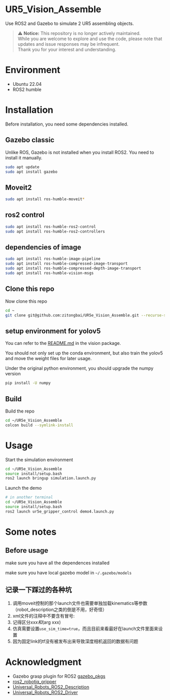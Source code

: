 # UR5_Vision_Assemble
Use ROS2 and Gazebo to simulate 2 UR5 assembling objects. 

> ⚠️ **Notice:** This repository is no longer actively maintained.  
> While you are welcome to explore and use the code, please note that updates and issue responses may be infrequent.  
> Thank you for your interest and understanding.

# Environment

* Ubuntu 22.04
* ROS2 humble

# Installation

Before installation, you need some dependencies installed.

## Gazebo classic

Unlike ROS, Gazebo is not installed when you install ROS2. You need to install it manually.

```bash
sudo apt update
sudo apt install gazebo
```

## Moveit2

```bash
sudo apt install ros-humble-moveit*
```

## ros2 control
```bash
sudo apt install ros-humble-ros2-control
sudo apt install ros-humble-ros2-controllers
```
## dependencies of image

```bash
sudo apt install ros-humble-image-pipeline
sudo apt install ros-humble-compressed-image-transport
sudo apt install ros-humble-compressed-depth-image-transport
sudo apt install ros-humble-vision-msgs
```

## Clone this repo

Now clone this repo
```bash
cd ~
git clone git@github.com:zitongbai/UR5e_Vision_Assemble.git --recurse-submodules
```

## setup environment for yolov5

You can refer to the [README.md](https://github.com/zitongbai/UR5e_Vision_Assemble/blob/main/src/vision/README.md) in the vision package. 

You should not only set up the conda environment, but also train the yolov5 and move the weight files for later usage. 

Under the original python environment, you should upgrade the numpy version
```bash
pip install -U numpy
```

## Build

Build the repo
```bash
cd ~/UR5e_Vision_Assemble
colcon build --symlink-install
```

# Usage

Start the simulation environment
```bash
cd ~/UR5e_Vision_Assemble
source install/setup.bash
ros2 launch bringup simulation.launch.py
```

Launch the demo
```bash
# in another terminal
cd ~/UR5e_Vision_Assemble
source install/setup.bash
ros2 launch ur5e_gripper_control demo4.launch.py
```


# Some notes

## Before usage

make sure you have all the dependences installed

make sure you have local gazebo model in `~/.gazebo/models`

## 记录一下踩过的各种坑

1. 调用moveit控制的那个launch文件也需要单独加载kinematics等参数（robot_description之类的倒是不用，好奇怪）
2. xml文件的注释中不要含有冒号:
3. 记得区分${xxx}和$(arg xxx)
4. 仿真需要设置`use_sim_time=true`，而且目前来看最好在launch文件里面来设置
5. 因为固定link的tf没有被发布出来导致深度相机返回的数据有问题

# Acknowledgment

* Gazebo grasp plugin for ROS2 [gazebo_pkgs](https://github.com/kongoncharuk/gazebo-pkgs)
* [ros2_robotiq_gripper](https://github.com/PickNikRobotics/ros2_robotiq_gripper)
* [Universal_Robots_ROS2_Description](https://github.com/UniversalRobots/Universal_Robots_ROS2_Description)
* [Universal_Robots_ROS2_Driver](https://github.com/UniversalRobots/Universal_Robots_ROS2_Driver)
